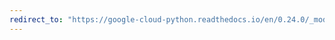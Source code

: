 ```yaml
---
redirect_to: "https://google-cloud-python.readthedocs.io/en/0.24.0/_modules/google/cloud/speech/client.html"
---
```

